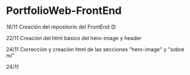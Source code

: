 # PortfolioWeb-FrontEnd
16/11 Creación del repositorio del FrontEnd :blush:

22/11 Creación del html básico del hero-image y header

24/11 Corrección y creación html de las secciones "hero-image" y "sobre mí"

24/11 